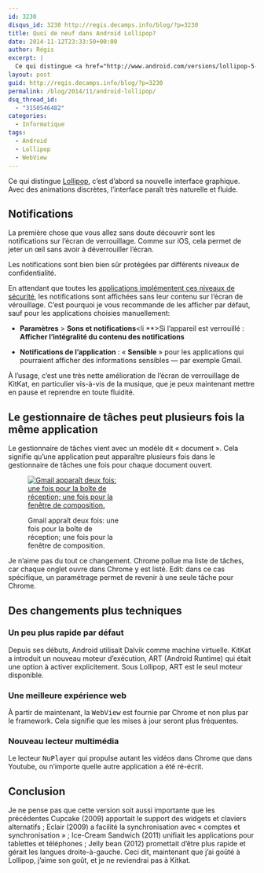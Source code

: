 ```yaml
---
id: 3230
disqus_id: 3230 http://regis.decamps.info/blog/?p=3230
title: Quoi de neuf dans Android Lollipop?
date: 2014-11-12T23:33:50+00:00
author: Régis
excerpt: |
  Ce qui distingue <a href="http://www.android.com/versions/lollipop-5-0/">Lollipop</a>, c'est d'abord sa nouvelle interface graphique. Avec des animations discrètes, l'interface paraît très fluide. Les notifications et le gestionnaire de tâche ont aussi été repensés. Et sous le capot, il y a des changements. Mais je ne pense pas que cette version soit la plus marquante.
layout: post
guid: http://regis.decamps.info/blog/?p=3230
permalink: /blog/2014/11/android-lollipop/
dsq_thread_id:
  - "3150546482"
categories:
  - Informatique
tags:
  - Android
  - Lollipop
  - WebView
---
```

Ce qui distingue [Lollipop](http://www.android.com/versions/lollipop-5-0/), c’est d’abord sa nouvelle interface graphique. Avec des animations discrètes, l’interface paraît très naturelle et fluide.

<!--more-->

## Notifications

La première chose que vous allez sans doute découvrir sont les notifications sur l’écran de verrouillage. Comme sur iOS, cela permet de jeter un œil sans avoir à déverrouiller l’écran.

Les notifications sont bien bien sûr protégées par différents niveaux de confidentialité.

En attendant que toutes les [applications implémentent ces niveaux de sécurité](https://developer.android.com/reference/android/app/Notification.Builder.html#setVisibility(int)), les notifications sont affichées sans leur contenu sur l’écran de vérouillage. C’est pourquoi je vous recommande de les afficher par défaut, sauf pour les applications choisies manuellement:

  * **Paramètres** > **Sons et notifications**<li 
**>Si l’appareil est verrouillé : **Afficher l’intégralité du contenu des notifications**</li> 

  * **Notifications de l’application** : « **Sensible** » pour les applications qui pourraient afficher des informations sensibles — par exemple Gmail.</ul> 

À l’usage, c’est une très nette amélioration de l’écran de verrouillage de KitKat, en particulier vis-à-vis de la musique, que je peux maintenant mettre en pause et reprendre en toute fluidité.

## Le gestionnaire de tâches peut plusieurs fois la même application

Le gestionnaire de tâches vient avec un modèle dit « document ». Cela signifie qu’une application peut apparaître plusieurs fois dans le gestionnaire de tâches  une fois pour chaque document ouvert.<figure id="attachment_3232" style="width: 196px" class="wp-caption alignright">

[<img src="/blog/wp-content/uploads/2014/10/screenshot-task_manager-196x350.png" alt="Gmail apparaît deux fois: une fois pour la boîte de réception; une fois pour la fenêtre de composition." width="196" height="350" class="size-medium wp-image-3232" srcset="/blog/wp-content/uploads/2014/10/screenshot-task_manager-196x350.png 196w, /blog/wp-content/uploads/2014/10/screenshot-task_manager-168x300.png 168w" sizes="(max-width: 196px) 100vw, 196px" />](/blog/wp-content/uploads/2014/10/screenshot-task_manager.png)<figcaption class="wp-caption-text">Gmail appraît deux fois: une fois pour la boîte de réception; une fois pour la fenêtre de composition.</figcaption></figure> 

Je n’aime pas du tout ce changement. Chrome pollue ma liste de tâches, car chaque onglet ouvre dans Chrome y est listé. Edit: dans ce cas spécifique, un paramétrage permet de revenir à une seule tâche pour Chrome.

## Des changements plus techniques

### Un peu plus rapide par défaut

Depuis ses débuts, Android utilisait Dalvik comme machine virtuelle. KitKat a introduit un nouveau moteur d’exécution, ART (Android Runtime) qui était une option à activer explicitement. Sous Lollipop, ART est le seul moteur disponible.

### Une meilleure expérience web

À partir de maintenant, la <tt>WebView</tt> est fournie par Chrome et non plus par le framework. Cela signifie que les mises à jour seront plus fréquentes.

### Nouveau lecteur multimédia

Le lecteur <tt>NuPlayer</tt> qui propulse autant les vidéos dans Chrome que dans Youtube, ou n’importe quelle autre application a été ré-écrit.

## Conclusion

Je ne pense pas que cette version soit aussi importante que les précédentes Cupcake (2009) apportait le support des widgets et claviers alternatifs ; Eclair (2009) a facilité la synchronisation avec « comptes et synchronisation » ; Ice-Cream Sandwich (2011) unifiait les applications pour tablettes et téléphones ; Jelly bean (2012) promettait d’être plus rapide et gérait les langues droite-à-gauche. Ceci dit, maintenant que j’ai goûté à Lollipop, j’aime son goût, et je ne reviendrai pas à Kitkat.
